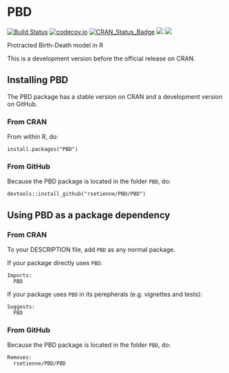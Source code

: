 # PBD

[![Build Status](https://travis-ci.org/rsetienne/PBD.svg?branch=master)](https://travis-ci.org/rsetienne/PBD)
[![codecov.io](https://codecov.io/github/rsetienne/PBD/coverage.svg?branch=master)](https://codecov.io/github/rsetienne/PBD?branch=master)
[![CRAN_Status_Badge](http://www.r-pkg.org/badges/version/nLTT)](https://cran.r-project.org/package=PBD)
[![](http://cranlogs.r-pkg.org/badges/grand-total/PBD)]( https://CRAN.R-project.org/package=PBD)
[![](http://cranlogs.r-pkg.org/badges/PBD)](https://CRAN.R-project.org/package=PBD)


Protracted Birth-Death model in R

This is a development version before the official release on CRAN.

## Installing PBD

The PBD package has a stable version on CRAN and 
a development version on GitHub.

### From CRAN

From within R, do:

```
install.packages("PBD")
```

### From GitHub

Because the PBD package is located in the folder `PBD`, do:

```
devtools::install_github("rsetienne/PBD/PBD")
```

## Using PBD as a package dependency

### From CRAN

To your DESCRIPTION file, add `PBD` as any normal package.

If your package directly uses `PBD`:

```
Imports:
  PBD
```

If your package uses `PBD` in its perepherals (e.g. vignettes and tests):

```
Suggests:
  PBD
```

### From GitHub

Because the PBD package is located in the folder `PBD`, do:

```
Removes:
  rsetienne/PBD/PBD
```
